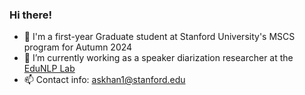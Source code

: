 ### Hi there! 
- 🌱 I'm a first-year Graduate student at Stanford University's MSCS program for Autumn 2024
- 🔭 I’m currently working as a speaker diarization researcher at the [EduNLP Lab](https://www.dorademszky.com/people)
- 📫 Contact info: askhan1@stanford.edu
<!--
**alisartazkhan/alisartazkhan** is a ✨ _special_ ✨ repository because its `README.md` (this file) appears on your GitHub profile.

Here are some ideas to get you started:

- 🔭 I’m currently working on ...
- 🌱 I’m currently learning ...
- 👯 I’m looking to collaborate on ...
- 🤔 I’m looking for help with ...
- 💬 Ask me about ...
- 📫 How to reach me: ...
- 😄 Pronouns: ...
- ⚡ Fun fact: ...
-->
